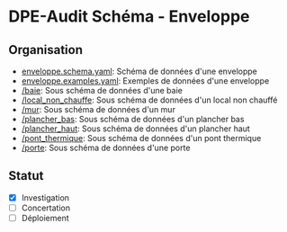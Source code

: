 # DPE-Audit Schéma - Enveloppe

## Organisation

- [enveloppe.schema.yaml](./enveloppe.schema.yaml): Schéma de données d'une enveloppe
- [enveloppe.examples.yaml](./enveloppe.examples.yaml): Exemples de données d'une enveloppe
- [/baie](./baie/README.md): Sous schéma de données d'une baie
- [/local_non_chauffe](./local_non_chauffe/README.md): Sous schéma de données d'un local non chauffé
- [/mur](./mur/README.md): Sous schéma de données d'un mur
- [/plancher_bas](./plancher_bas/README.md): Sous schéma de données d'un plancher bas
- [/plancher_haut](./plancher_haut/README.md): Sous schéma de données d'un plancher haut
- [/pont_thermique](./pont_thermique/README.md): Sous schéma de données d'un pont thermique
- [/porte](./porte/README.md): Sous schéma de données d'une porte

## Statut

- [x] Investigation
- [ ] Concertation
- [ ] Déploiement
